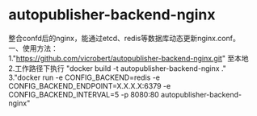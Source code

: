 # autopublisher-backend-nginx  
整合confd后的nginx，能通过etcd、redis等数据库动态更新nginx.conf。  
一、使用方法：  
1."https://github.com/vicrobert/autopublisher-backend-nginx.git" 至本地  
2.工作路径下执行 "docker build -t autopublisher-backend-nginx ."  
3."docker run -e CONFIG_BACKEND=redis -e CONFIG_BACKEND_ENDPOINT=X.X.X.X:6379 -e CONFIG_BACKEND_INTERVAL=5 -p 8080:80 autopublisher-backend-nginx"  

